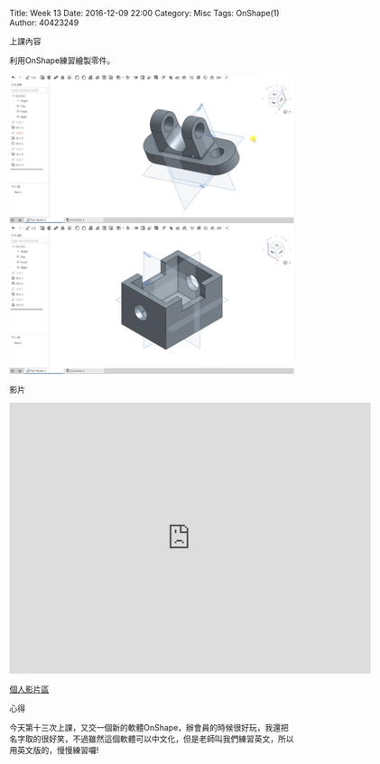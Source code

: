 Title: Week 13
Date: 2016-12-09 22:00
Category: Misc
Tags: OnShape(1)
Author: 40423249

上課內容

<!-- PELICAN_END_SUMMARY -->


<p>利用OnShape練習繪製零件。<p>

<img src="../data/image/W13-1.png" width="800" />













<img src="../data/image/W13-2.png" width="800" />


<p>影片</p>
<iframe src="https://player.vimeo.com/video/198373370" width="640" height="480" frameborder="0" webkitallowfullscreen mozallowfullscreen allowfullscreen></iframe>


<p><a href="https://vimeo.com/user61519433">個人影片區</a></p>


<p>心得<p>

今天第十三次上課，又交一個新的軟體OnShape，辦會員的時候很好玩，我還把名字取的很好笑，不過雖然這個軟體可以中文化，但是老師叫我們練習英文，所以用英文版的，慢慢練習囉!




